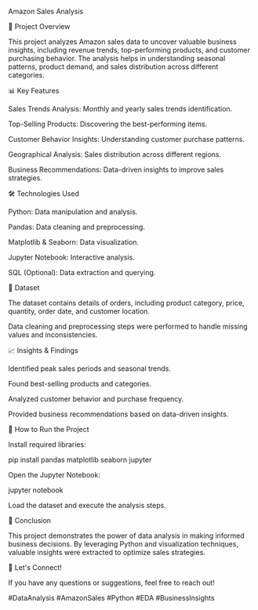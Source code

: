 Amazon Sales Analysis

📌 Project Overview

This project analyzes Amazon sales data to uncover valuable business insights, including revenue trends, top-performing products, and customer purchasing behavior. The analysis helps in understanding seasonal patterns, product demand, and sales distribution across different categories.

📊 Key Features

Sales Trends Analysis: Monthly and yearly sales trends identification.

Top-Selling Products: Discovering the best-performing items.

Customer Behavior Insights: Understanding customer purchase patterns.

Geographical Analysis: Sales distribution across different regions.

Business Recommendations: Data-driven insights to improve sales strategies.

🛠️ Technologies Used

Python: Data manipulation and analysis.

Pandas: Data cleaning and preprocessing.

Matplotlib & Seaborn: Data visualization.

Jupyter Notebook: Interactive analysis.

SQL (Optional): Data extraction and querying.

📂 Dataset

The dataset contains details of orders, including product category, price, quantity, order date, and customer location.

Data cleaning and preprocessing steps were performed to handle missing values and inconsistencies.

📈 Insights & Findings

Identified peak sales periods and seasonal trends.

Found best-selling products and categories.

Analyzed customer behavior and purchase frequency.

Provided business recommendations based on data-driven insights.

🚀 How to Run the Project

Install required libraries:

pip install pandas matplotlib seaborn jupyter

Open the Jupyter Notebook:

jupyter notebook

Load the dataset and execute the analysis steps.

📝 Conclusion

This project demonstrates the power of data analysis in making informed business decisions. By leveraging Python and visualization techniques, valuable insights were extracted to optimize sales strategies.

🤝 Let's Connect!

If you have any questions or suggestions, feel free to reach out!

#DataAnalysis #AmazonSales #Python #EDA #BusinessInsights


